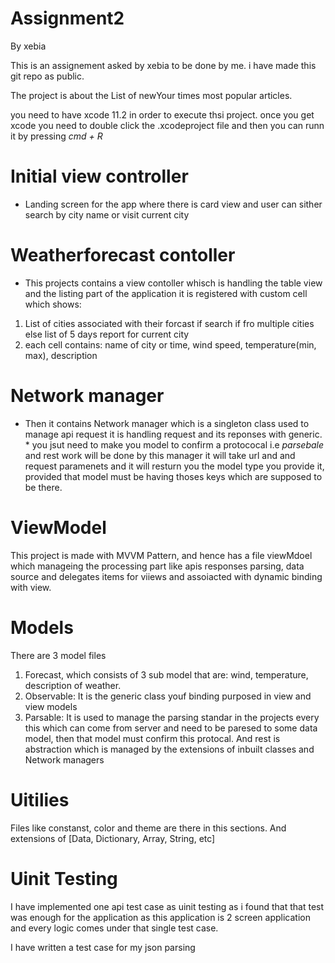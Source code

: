 # Assignment2
By xebia

This is an assignement asked by xebia to be done by me. i have made this git repo as public.


The project is about the List of newYour times most popular articles.

you need to have xcode 11.2 in order to execute thsi project. once you get xcode you need to double click the .xcodeproject file and then you can runn it by pressing *cmd + R*
# Initial view controller
* Landing screen for the app where there is card view and user can sither search by city name or visit current city

# Weatherforecast contoller
* This projects contains a view contoller whisch is handling the table view and the listing part of the application it is registered with custom cell which shows:
1. List of cities associated with their forcast if search if fro multiple cities else list of 5 days report for current city
2. each cell contains: name of city or time, wind speed, temperature(min, max), description

#  Network manager
* Then it contains Network manager which is a singleton class used to manage api request it is handling request and its reponses with generic. 
      * you jsut need to make you model to confirm a protococal i.e *parsebale* and rest work will be done by this manager it will take url and and request paramenets and it will resturn you the model type you provide it, provided that model must be having thoses keys which are supposed to be there.

# ViewModel
This project is made with MVVM Pattern, and hence has a file viewMdoel which manageing the processing part like apis responses parsing, data source and delegates items for viiews and assoiacted with dynamic binding with view.

# Models
There are 3 model files 
1. Forecast, which consists of 3 sub model that are: wind, temperature, description of weather.
2. Observable: It is the generic class youf binding purposed in view and view models
3. Parsable: It is used to manage the parsing standar in the projects every this which can come from server and need to be paresed to some data model, then that model must confirm this protocal. And rest is abstraction which is managed by the extensions of inbuilt classes and Network managers

# Uitilies 
Files like constanst, color and theme  are there in this sections. And extensions of [Data, Dictionary, Array, String, etc]

# Uinit Testing 
I have implemented one api test case as uinit testing as i found that that test was enough for the application as this application is  2 screen application and every logic comes under that single test case.

I have written a test case for my json parsing




